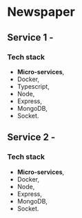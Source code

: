 # Newspaper

## Service 1 -
### Tech stack
- **Micro-services**, 
- Docker, 
- Typescript, 
- Node, 
- Express, 
- MongoDB, 
- Socket.

## Service 2 -
### Tech stack
- **Micro-services**, 
- Docker, 
- Node, 
- Express, 
- MongoDB, 
- Socket.